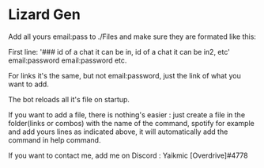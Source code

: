 # Lizard Gen

Add all yours email:pass to ./Files and make sure they are formated like this:

First line:
'### id of a chat it can be in, id of a chat it can be in2, etc'
email:password
email:password
etc.

For links it's the same, but not email:password, just the link of what you want to add.

The bot reloads all it's file on startup.

If you want to add a file, there is nothing's easier : just create a file in the folder(links or combos) with the name of the command, spotify for example and add yours lines as indicated above, it will automatically add the command in help command.

If you want to contact me, add me on Discord : Yaikmic [Overdrive]#4778
